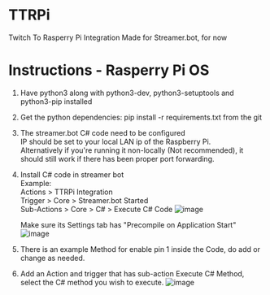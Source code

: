 # TTRPi
Twitch To Rasperry Pi Integration
Made for Streamer.bot, for now

# Instructions - Rasperry Pi OS
1. Have python3 along with python3-dev, python3-setuptools and python3-pip installed
2. Get the python dependencies: pip install -r requirements.txt from the git
3. The streamer.bot C# code need to be configured<br/>
   IP should be set to your local LAN ip of the Raspberry Pi.<br/>
   Alternatively if you're running it non-locally (Not recommended), it should still work if there has been proper port forwarding.
5. Install C# code in streamer bot<br/>
   Example:<br/>
     Actions > TTRPi Integration<br/>
     Trigger > Core > Streamer.bot Started<br/>
     Sub-Actions > Core > C# > Execute C# Code
   ![image](https://github.com/user-attachments/assets/04a2da8f-6d3c-40bb-b349-ef2cbf8360c7)

   Make sure its Settings tab has "Precompile on Application Start"
   ![image](https://github.com/user-attachments/assets/f69046eb-1feb-473a-828f-1e451fcb2845)

7. There is an example Method for enable pin 1 inside the Code, do add or change as needed.
8. Add an Action and trigger that has sub-action Execute C# Method, select the C# method you wish to execute.
![image](https://github.com/user-attachments/assets/e31b85e8-9fa2-4b60-ac9e-6c313b461c9e)
